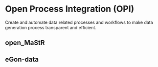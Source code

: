 # Open Process Integration (OPI)

Create and automate data related processes and workflows to make data 
generation process transparent and efficient.

## open_MaStR

## eGon-data


